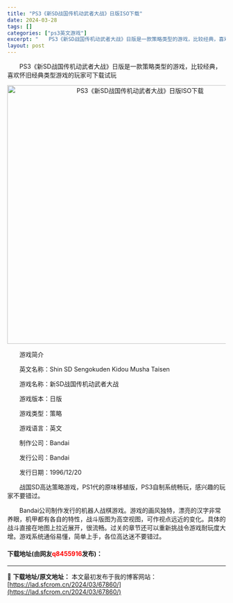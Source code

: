 ```yaml
---
title: "PS3《新SD战国传机动武者大战》日版ISO下载"
date: 2024-03-28
tags: []
categories: ["ps3英文游戏"]
excerpt: "　　PS3《新SD战国传机动武者大战》日版是一款策略类型的游戏，比较经典，喜欢怀旧经典类型游戏的玩家可下载试玩 　　游戏简介 　　英文名称：Shin SD Sengokuden Kidou Musha Taisen 　　游戏名称：新SD战国传机动武者大战 　　游戏版本：日版 　　游戏类型：策略 　　&hellip;"
layout: post
---
```


 <p>　　PS3《新SD战国传机动武者大战》日版是一款策略类型的游戏，比较经典，喜欢怀旧经典类型游戏的玩家可下载试玩</p> <p align="center"><img align="" border="0" src="https://lad.sfcrom.cn/wp-content/uploads/2024/03/20240328_66051a759714d.webp" width="597" alt="PS3《新SD战国传机动武者大战》日版ISO下载" /></p> <p>　　游戏简介</p> <p>　　英文名称：Shin SD Sengokuden Kidou Musha Taisen</p> <p>　　游戏名称：新SD战国传机动武者大战</p> <p>　　游戏版本：日版</p> <p>　　游戏类型：策略</p> <p>　　游戏语言：英文</p> <p>　　制作公司：Bandai</p> <p>　　发行公司：Bandai</p> <p>　　发行日期：1996/12/20</p> <p>　　战国SD高达策略游戏，PS1代的原味移植版，PS3自制系统畅玩，感兴趣的玩家不要错过。</p> <p>　　Bandai公司制作发行的机器人战棋游戏。游戏的画风独特，漂亮的汉字非常养眼，机甲都有各自的特性，战斗版图为高空视图，可作视点远近的变化。具体的战斗直接在地图上拉近展开，很流畅。过关的章节还可以重新挑战令游戏耐玩度大增。游戏系统通俗易懂，简单上手，各位高达迷不要错过。</p> <p><h4>下载地址(由网友<font color="red">q8455916</font>发布)：</h4></p> 

---
📖 **下载地址/原文地址：** 本文最初发布于我的博客网站：[https://lad.sfcrom.cn/2024/03/67860/](https://lad.sfcrom.cn/2024/03/67860/)
